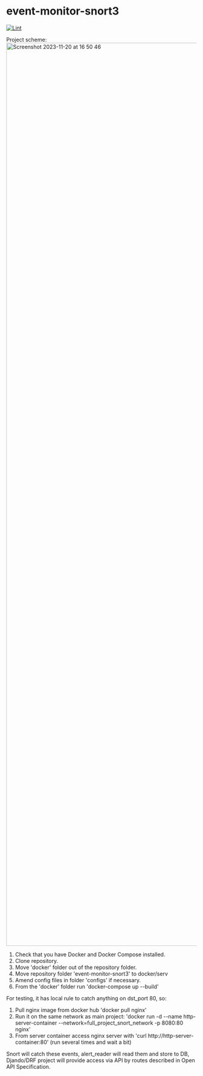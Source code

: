 # event-monitor-snort3

[![Lint](https://github.com/Vladyslava-K/event-monitor-snort3/workflows/Lint/badge.svg)](https://github.com/Vladyslava-K/event-monitor-snort3/actions?query=workflow%3ALint)

Project scheme:
<img width="2389" alt="Screenshot 2023-11-20 at 16 50 46" src="https://github.com/maksym-shulha/event-monitor-snort3/assets/123635020/e497a301-304d-48b6-931c-396b315ddcbe">

1. Check that you have Docker and Docker Compose installed.
2. Clone repository.
3. Move 'docker' folder out of the repository folder.
4. Move repository folder 'event-monitor-snort3' to docker/serv
5. Amend config files in folder 'configs' if necessary.
6. From the 'docker' folder run 'docker-compose up --build'

For testing, it has local rule to catch anything on dst_port 80, so:
1. Pull nginx image from docker hub 'docker pull nginx'
2. Run it on the same network as main project:
'docker run -d --name http-server-container --network=full_project_snort_network -p 8080:80 nginx'
3. From server container access nginx server with 'curl http://http-server-container:80' (run several times and wait a bit)

Snort will catch these events, alert_reader will read them and store to DB, Djando/DRF project will provide access via 
API by routes described in Open API Specification.